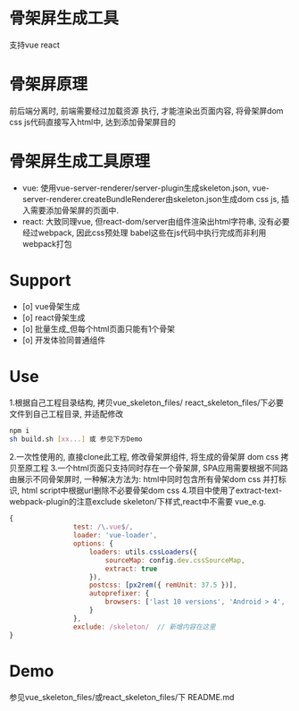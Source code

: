 # 骨架屏生成工具
支持vue react

# 骨架屏原理
前后端分离时, 前端需要经过加载资源 执行, 才能渲染出页面内容, 将骨架屏dom css js代码直接写入html中, 达到添加骨架屏目的
# 骨架屏生成工具原理
- vue: 使用vue-server-renderer/server-plugin生成skeleton.json, vue-server-renderer.createBundleRenderer由skeleton.json生成dom css js, 插入需要添加骨架屏的页面中.
- react: 大致同理vue, 但react-dom/server由组件渲染出html字符串, 没有必要经过webpack, 
因此css预处理 babel这些在js代码中执行完成而非利用webpack打包

# Support
- [o] vue骨架生成
- [o] react骨架生成
- [o] 批量生成_但每个html页面只能有1个骨架
- [o] 开发体验同普通组件

# Use
1.根据自己工程目录结构, 拷贝vue_skeleton_files/ react_skeleton_files/下必要文件到自己工程目录, 并适配修改
```bash
npm i
sh build.sh [xx...] 或 参见下方Demo
```
2.一次性使用的, 直接clone此工程, 修改骨架屏组件, 将生成的骨架屏 dom css 拷贝至原工程
3.一个html页面只支持同时存在一个骨架屏, SPA应用需要根据不同路由展示不同骨架屏时, 一种解决方法为:
html中同时包含所有骨架dom css 并打标识, html script中根据url删除不必要骨架dom css
4.项目中使用了extract-text-webpack-plugin的注意exclude skeleton/下样式,react中不需要
vue_e.g.
```javascript
{
                test: /\.vue$/,
                loader: 'vue-loader',
                options: {
                    loaders: utils.cssLoaders({
                        sourceMap: config.dev.cssSourceMap,
                        extract: true
                    }),
                    postcss: [px2rem({ remUnit: 37.5 })],
                    autoprefixer: {
                        browsers: ['last 10 versions', 'Android > 4', 'iOS > 6', 'Safari > 6']
                    }
                },
                exclude: /skeleton/  // 新增内容在这里
}

```

# Demo
参见vue_skeleton_files/或react_skeleton_files/下 README.md




